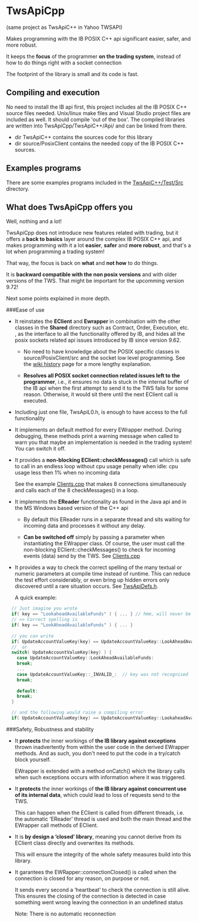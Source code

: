 # TwsApiCpp
(same project as TwsApiC++ in Yahoo TWSAPI)

Makes programming with the IB POSIX C++ api significant easier, safer, and more robust.

It keeps the **focus** of the programmer **on the trading system**, instead of how to do things right with a socket connection

The footprint of the library is small and its code is fast. 

## Compiling and execution
No need to install the IB api first, this project includes all the IB POSIX C++ source files needed. Unix/linux make files and Visual Studio project files are included as well. It should compile 'out of the box'. The compiled libraries are written into TwsApiCpp/TwsApiC++/Api/ and can be linked from there.

* dir TwsApiC++ contains the sources code for this library
* dir source/PosixClient contains the needed copy of the IB POSIX C++ sources.

## Examples programs
There are some examples programs included in the [TwsApiC++/Test/Src](https://github.com/JanBoonen/TwsApiCpp/tree/master/TwsApiC%2B%2B/Test/Src) directory.


## What does TwsApiCpp offers you

Well, nothing and a lot!

TwsApiCpp does not introduce new features related with trading, but it offers a **back to basics** layer around the complex IB POSIX C++ api, and makes programming with it a lot **easier**, **safer** and **more robust**, and that's a lot when programming a trading system!

That way, the focus is back on **what** and **not how** to do things.

It is **backward compatible with the non posix versions** and with older versions of the TWS. That might be important for the upcomming version 9.72!

Next some points explained in more depth.

###Ease of use
* It reinstates the **EClient** and **Ewrapper** in combination with the other classes in the **Shared** directory such as Contract, Order, Execution, etc. , as the interface to all the functionality offered by IB, and hides all the posix sockets related api issues introduced by IB since version 9.62.

  - No need to have knowledge about the POSIX specific classes in source/PosixClient/src and the socket low level programming. See the [wiki history](https://github.com/JanBoonen/TwsApiCpp/wiki/Home---History) page for a more lengthy explanation.

  - **Resolves all POSIX socket connection related issues left to the programmer**, i.e., it ensures no data is stuck in the internal buffer of the IB api when the first attempt to send it to the TWS fails for some reason. Otherwise, it would sit there until the next EClient call is executed.

* Including just one file, TwsApiL0.h,  is enough to have access to the full functionality

* It implements an default method for every EWrapper method. During debugging, these methods print a warning message when called to warn you that maybe an implementation is needed in the trading system! You can switch it off.

* It provides a **non-blocking EClient::checkMessages()** call which is safe to call in an endless loop without cpu usage penalty when idle: cpu usage less then 1% when no incoming data

  See the example [Clients.cpp](https://github.com/JanBoonen/TwsApiCpp/blob/master/TwsApiC++/Test/Src/Clients.cpp?ts=4) that makes 8 connections simultaneously and calls each of the 8 checkMessages() in a loop.
  
* It implements the **EReader** functionality as found in the Java api and in the MS Windows based version of the C++ api

  - By default this EReader runs in a separate thread and sits waiting for incoming data and processes it without any delay.

  - **Can be switched off** simply by passing a parameter when instantiating the EWrapper class. Of course, the user must call the non-blocking EClient::checkMessages() to check for incoming events (data) send by the TWS. See [Clients.cpp](https://github.com/JanBoonen/TwsApiCpp/blob/master/TwsApiC++/Test/Src/Clients.cpp?ts=4)

* It provides a way to check the correct spelling of the many textual or numeric parameters at compile time instead of runtime. This can reduce the test effort considerably, or even bring up hidden errors only discovered until a rare situation occurs. See [TwsApiDefs.h](https://github.com/JanBoonen/TwsApiCpp/blob/master/TwsApiC++/Api/TwsApiDefs.h?ts=4).

  A quick example:
```C++
  // Just imagine you wrote
  if( key == "LookaheadAvailableFunds" ) { ... } // hmm, will never be executed
  // => Correct spelling is
  if( key == "LookAheadAvailableFunds" ) { ... }
  
  // you can write 
  if( UpdateAccountValueKey(key) == UpdateAccountValueKey::LookAheadAvailableFunds ) { ... }
  //  or
  switch( UpdateAccountValueKey(key) ) {
    case UpdateAccountValueKey::LookAheadAvailableFunds:
    break;
    ...
    case UpdateAccountValueKey::_INVALID_:  // key was not recognised
    break;
    
    default:
    break;
  }

  // and the following would raise a compiling error
  if( UpdateAccountValueKey(key) == UpdateAccountValueKey::LookaheadAvailableFunds ) { ... }
```

###Safety, Robustness and stability
* It **protects** the inner workings of **the IB library against exceptions** thrown inadvertently from within the user code in the derived EWrapper methods. And as such, you don't need to put the code in a try/catch block yourself.

  EWrapper is extended with a method onCatch() which the library calls when such exceptions occurs with information where it was triggered.

* It **protects** the inner workings of **the IB library against concurrent use of its internal data**, which could lead to loss of requests send to the TWS.

  This can happen when the EClient is called from different threads, i.e. the automatic ‘EReader’ thread is used and both the main thread and the EWrapper call methods of EClient.

* It is **by design a ‘closed’ library**, meaning you cannot derive from its EClient class directly and overwrites its methods.

  This will ensure the integrity of the whole safety measures build into this library.

* It garantees the EWRapper::connectionClosed() is called when the connection is closed for any reason, on purpose or not.

  It sends every second a ‘heartbeat’ to check the connection is still alive. This ensures the closing of the connection is detected in case something went wrong leaving the connection in an undefined status

  Note: There is no automatic reconnection
  
